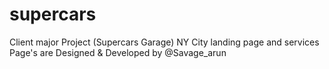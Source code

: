 # supercars
Client major Project (Supercars Garage) NY City
landing page and services Page's are Designed & Developed by @Savage_arun
